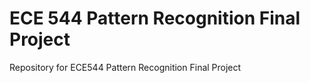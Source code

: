 # ECE 544 Pattern Recognition Final Project
Repository for ECE544 Pattern Recognition Final Project
